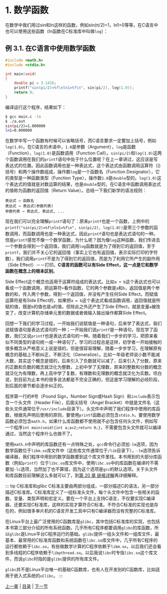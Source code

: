 # 1. 数学函数

在数学中我们用过sin和ln这样的函数，例如sin(π/2)=1，ln1=0等等，在C语言中也可以使用这些函数（ln函数在C标准库中叫做`log`）：

## 例 3.1. 在C语言中使用数学函数

```c
#include <math.h>
#include <stdio.h>

int main(void)
{
    double pi = 3.1416;
    printf("sin(pi/2)=%f\nln1=%f\n", sin(pi/2), log(1.0));
    return 0;
}
```

编译运行这个程序，结果如下：

```bash
$ gcc main.c -lm
$ ./a.out
sin(pi/2)=1.000000
ln1=0.000000
```

在数学中写一个函数有时候可以省略括号，而C语言要求一定要加上括号，例如`log(1.0)`。在C语言的术语中，`1.0`是参数（Argument），`log`是函数（Function），`log(1.0)`是函数调用（Function Call）。`sin(pi/2)`和`log(1.0)`这两个函数调用在我们的`printf`语句中处于什么位置呢？在上一章讲过，这应该是写表达式的位置。因此函数调用也是一种表达式，这个表达式由函数调用运算符（()括号）和两个操作数组成，操作数`log`是一个函数名（Function Designator），它的类型是一种函数类型（Function Type），操作数`1.0`是`double`型的。`log(1.0)`这个表达式的值就是对数运算的结果，也是`double`型的，在C语言中函数调用表达式的值称为函数的返回值（Return Value）。总结一下我们新学的语法规则：

```
表达式 → 函数名
表达式 → 表达式(参数列表)
参数列表 → 表达式, 表达式, ...
```

现在我们可以完全理解`printf`语句了：原来`printf`也是一个函数，上例中的`printf("sin(pi/2)=%f\nln1=%f\n", sin(pi/2), log(1.0))`是带三个参数的函数调用，而函数调用也是一种表达式，因此`printf`语句也是表达式语句的一种。但是`printf`感觉不像一个数学函数，为什么呢？因为像`log`这种函数，我们传进去一个参数会得到一个返回值，我们调用`log`函数就是为了得到它的返回值，至于`printf`，我们并不关心它的返回值（事实上它也有返回值，表示实际打印的字符数），我们调用`printf`不是为了得到它的返回值，而是为了利用它所产生的副作用（Side Effect）－－打印。**C语言的函数可以有Side Effect，这一点是它和数学函数在概念上的根本区别**。

Side Effect这个概念也适用于运算符组成的表达式。比如`a + b`这个表达式也可以看成一个函数调用，把运算符`+`看作函数，它的两个参数是`a`和`b`，返回值是两个参数的和，传入两个参数，得到一个返回值，并没有产生任何Side Effect。而赋值运算符是有Side Effect的，如果把`a = b`这个表达式看成函数调用，返回值就是所赋的值，既是`b`的值也是`a`的值，但除此之外还产生了Side Effect，就是变量`a`被改变了，改变计算机存储单元里的数据或者做输入输出操作都算Side Effect。

回想一下我们的学习过程，一开始我们说赋值是一种语句，后来学了表达式，我们说赋值语句是表达式语句的一种；一开始我们说`printf`是一种语句，现在学了函数，我们又说`printf`也是表达式语句的一种。随着我们一步步的学习，把原来看似不同类型的语句统一成一种语句了。学习的过程总是这样，初学者一开始接触的很多概念从严格意义上说是错的，但是很容易理解，随着一步步学习，在理解原有概念的基础上不断纠正，不断泛化（Generalize）。比如一年级老师说小数不能减大数，其实这个概念是错的，后来引入了负数就可以减了，后来引入了分数，原来的正数和负数的概念就泛化为整数，上初中学了无理数，原来的整数和分数的概念就泛化为有理数，再上高中学了复数，有理数和无理数的概念就泛化为实数。坦白说，到目前为止本书的很多说法都是不完全正确的，但这是学习理解的必经阶段，到后面的章节都会逐步纠正的。

程序第一行的#号（Pound Sign，Number Sign或Hash Sign）和`include`表示包含一个头文件（Header File），后面尖括号（Angel Bracket）中就是文件名（这些头文件通常位于`/usr/include`目录下）。头文件中声明了我们程序中使用的库函数，根据先声明后使用的原则，要使用`printf`函数必须包含`stdio.h`，要使用数学函数必须包含`math.h`，如果什么库函数都不使用就不必包含任何头文件，例如写一个程序`int main(void){int a;a=2;return 0;}`，不需要包含头文件就可以编译通过，当然这个程序什么也做不了。

使用`math.h`中声明的库函数还有一点特殊之处，`gcc`命令行必须加`-lm`选项，因为数学函数位于`libm.so`库文件中（这些库文件通常位于`/lib`目录下），`-lm`选项告诉编译器，我们程序中用到的数学函数要到这个库文件里找。本书用到的大部分库函数（例如`printf`）位于`libc.so`库文件中，使用`libc.so`中的库函数在编译时不需要加`-lc`选项，当然加了也不算错，因为这个选项是`gcc`的默认选项。关于头文件和库函数目前理解这么多就可以了，到[第 20 章 链接详解](/ch20/index)再详细解释。

::: tip C标准库和glibc
C标准主要由两部分组成，一部分描述C的语法，另一部分描述C标准库。C标准库定义了一组标准头文件，每个头文件中包含一些相关的函数、变量、类型声明和宏定义。要在一个平台上支持C语言，不仅要实现C编译器，还要实现C标准库，这样的实现才算符合C标准。不符合C标准的实现也是存在的，例如很多单片机的C语言开发工具中只有C编译器而没有完整的C标准库。

在Linux平台上最广泛使用的C函数库是`glibc`，其中包括C标准库的实现，也包括本书第三部分介绍的所有系统函数。几乎所有C程序都要调用`glibc`的库函数，所以`glibc`是Linux平台C程序运行的基础。`glibc`提供一组头文件和一组库文件，最基本、最常用的C标准库函数和系统函数在`libc.so`库文件中，几乎所有C程序的运行都依赖于`libc.so`，有些做数学计算的C程序依赖于`libm.so`，以后我们还会看到多线程的C程序依赖于`libpthread.so`。以后我说`libc`时专指`libc.so`这个库文件，而说`glibc`时指的是`glibc`提供的所有库文件。

`glibc`并不是Linux平台唯一的基础C函数库，也有人在开发别的C函数库，比如适用于嵌入式系统的`uClibc`。
:::

[上一章](/ch02/s06) | [目录](/ch03/index) | [下一节](/ch03/s02) 